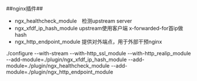 ##nginx插件##
- ngx_healthcheck_module　检测upstream server
- ngx_xfdf_ip_hash_module upstream使用客户端 x-forwarded-for首ip做hash
- ngx_http_endpoint_module 提供对外端点，用于外部干预nginx 

./configure  --with-stream  --with-http_ssl_module --with-http_realip_module --add-module=./plugin/ngx_xfdf_ip_hash_module --add-module=./plugin/ngx_healthcheck_module --add-module=./plugin/ngx_http_endpoint_module